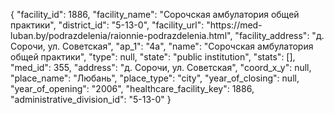 {
    "facility_id": 1886,
    "facility_name": "Сорочская амбулатория общей практики",
    "district_id": "5-13-0",
    "facility_url": "https:\/\/med-luban.by\/podrazdelenia\/raionnie-podrazdelenia.html",
    "facility_address": "д. Сорочи, ул. Советская",
    "ap_1": "4а",
    "name": "Сорочская амбулатория общей практики",
    "type": null,
    "state": "public institution",
    "stats": [],
    "med_id": 355,
    "address": "д. Сорочи, ул. Советская",
    "coord_x_y": null,
    "place_name": "Любань",
    "place_type": "city",
    "year_of_closing": null,
    "year_of_opening": "2006",
    "healthcare_facility_key": 1886,
    "administrative_division_id": "5-13-0"
}